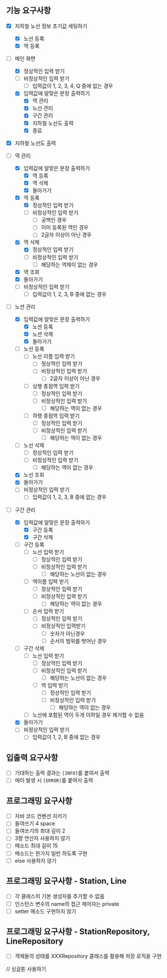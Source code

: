 ## 기능 요구사항

- [x] 지하철 노선 정보 초기값 세팅하기
    - [x] 노선 등록
    - [x] 역 등록

- [ ] 메인 화면
    - [x] 정상적인 입력 받기
    - [ ] 비정상적인 입력 받기
        - [ ] 입력값이 1, 2, 3, 4, Q 중에 없는 경우
    - [x] 입력값에 알맞은 문장 출력하기
        - [x] 역 관리
        - [x] 노선 관리
        - [x] 구간 관리
        - [x] 지하철 노선도 출력
        - [x] 종료

- [x] 지하철 노선도 출력

- [ ] 역 관리
    - [x] 입력값에 알맞은 문장 출력하기
        - [x] 역 등록
        - [x] 역 삭제
        - [x] 돌아가기
    - [x] 역 등록
        - [x] 정상적인 입력 받기
        - [ ] 비정상적인 입력 받기
            - [ ] 공백인 경우
            - [ ] 이미 등록된 역인 경우
            - [ ] 2글자 이상이 아닌 경우
    - [x] 역 삭제
        - [x] 정상적인 입력 받기
        - [ ] 비정상적인 입력 받기
            - [ ] 해당하는 역제이 없는 경우
    - [x] 역 조회
    - [x] 돌아가기
    - [ ] 비정상적인 입력 받기
        - [ ] 입력값이 1, 2, 3, B 중에 없는 경우

- [ ] 노션 관리
    - [x] 입력값에 알맞은 문장 출력하기
        - [x] 노션 등록
        - [x] 노션 삭제
        - [x] 돌아가기
    - [ ] 노선 등록
        - [ ] 노선 이름 입력 받기
            - [ ] 정상적인 입력 받기
            - [ ] 비정상적인 입력 받기
                - [ ] 2글자 이상이 아닌 경우
        - [ ] 상행 종점역 입력 받기
            - [ ] 정상적인 입력 받기
            - [ ] 비정상적인 입력 받기
                - [ ] 해당하는 역이 없는 경우
        - [ ] 하행 종점역 입력 받기
            - [ ] 정상적인 입력 받기
            - [ ] 비정상적인 입력 받기
                - [ ] 해당하는 역이 없는 경우
    - [ ] 노선 삭제
        - [ ] 정상적인 입력 받기
        - [ ] 비정상적인 입력 받기
            - [ ] 해당하는 역이 없는 경우
    - [x] 노선 조회
    - [x] 돌아가기
    - [ ] 비정상적인 입력 받기
        - [ ] 입력값이 1, 2, 3, B 중에 없는 경우

- [ ] 구간 관리
    - [x] 입력값에 알맞은 문장 출력하기
        - [x] 구간 등록
        - [x] 구간 삭제
    - [ ] 구간 등록
        - [ ] 노선 입력 받기
            - [ ] 정상적인 입력 받기
            - [ ] 비정상적인 입력 받기
                - [ ] 해당하는 노선이 없는 경우
        - [ ] 역이름 입력 받기
            - [ ] 정상적인 입력 받기
            - [ ] 비정상적인 입력 받기
                - [ ] 해당하는 역이 없는 경우
        - [ ] 순서 입력 받기
            - [ ] 정상적인 입력 받기
            - [ ] 비정상적인 입력받기
                - [ ] 숫자가 아닌경우
                - [ ] 순서의 범위를 벗어난 경우
    - [ ] 구간 삭제
        - [ ] 노선 입력 받기
            - [ ] 정상적인 입력 받기
            - [ ] 비정상적인 입력 받기
                - [ ] 해당하는 노선이 없는 경우
            - [ ] 역 입력 받기
                - [ ] 정상적인 입력 받기
                - [ ] 비정상적인 입력 받기
                    - [ ] 해당하는 역이 없는 경우
        - [ ] 노선에 포함된 역이 두개 이하일 경우 제거할 수 없음
    - [x] 돌아가기
    - [ ] 비정상적인 입력 받기
        - [ ] 입력값이 1, 2, B 중에 없는 경우

## 입출력 요구사항

- [ ] 기대하는 출력 결과는 `[INFO]`를 붙여서 출력
- [ ] 에러 발생 시 `[ERROR]`를 붙여서 출력

## 프로그래밍 요구사항

- [ ] 자바 코드 컨벤션 지키기
- [ ] 들여쓰기 4 space
- [ ] 들여쓰기의 최대 깊이 2
- [ ] 3항 연산자 사용하지 않기
- [ ] 메소드 최대 길이 15
- [ ] 메소드는 한가지 일만 하도록 구현
- [ ] else 사용하지 않기

## 프로그래밍 요구사항 - Station, Line

- [ ] 각 클래스의 기본 생성자를 추가할 수 없음
- [ ] 인스턴스 변수의 name의 접근 제어자는 private
- [ ] setter 메소드 구현하지 않기

## 프로그래밍 요구사항 - StationRepository, LineRepository

- [ ] 객체들의 상태를 XXXRepository 클래스를 활용해 저장 로직을 구현

// 싱글톤 사용하기